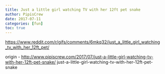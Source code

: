 ```yaml
---
title: Just a little girl watching TV with her 12ft pet snake
author: PipisCrew
date: 2017-07-11
categories: [fun]
toc: true
---
```


https://www.reddit.com/r/gifs/comments/6mkq32/just_a_little_girl_watching_tv_with_her_12ft_pet/

origin - http://www.pipiscrew.com/2017/07/just-a-little-girl-watching-tv-with-her-12ft-pet-snake/ just-a-little-girl-watching-tv-with-her-12ft-pet-snake